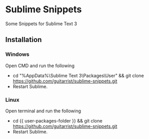 # Sublime Snippets

Some Snippets for Sublime Text 3

## Installation

### Windows

Open CMD and run the following

* cd "%AppData%\Sublime Text 3\Packages\User" && git clone https://github.com/guitarrist/sublime-snippets.git
* Restart Sublime.

### Linux

Open terminal and run the following

* cd {{ user-packages-folder }} && git clone https://github.com/guitarrist/sublime-snippets.git
* Restart Sublime.
